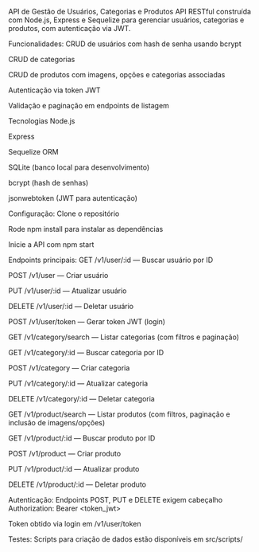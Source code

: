 API de Gestão de Usuários, Categorias e Produtos
API RESTful construída com Node.js, Express e Sequelize para gerenciar usuários, categorias e produtos, com autenticação via JWT.

Funcionalidades:
CRUD de usuários com hash de senha usando bcrypt

CRUD de categorias

CRUD de produtos com imagens, opções e categorias associadas

Autenticação via token JWT

Validação e paginação em endpoints de listagem

Tecnologias
Node.js

Express

Sequelize ORM

SQLite (banco local para desenvolvimento)

bcrypt (hash de senhas)

jsonwebtoken (JWT para autenticação)

Configuração:
Clone o repositório

Rode npm install para instalar as dependências


Inicie a API com npm start

Endpoints principais:
GET /v1/user/:id — Buscar usuário por ID

POST /v1/user — Criar usuário

PUT /v1/user/:id — Atualizar usuário

DELETE /v1/user/:id — Deletar usuário

POST /v1/user/token — Gerar token JWT (login)

GET /v1/category/search — Listar categorias (com filtros e paginação)

GET /v1/category/:id — Buscar categoria por ID

POST /v1/category — Criar categoria

PUT /v1/category/:id — Atualizar categoria

DELETE /v1/category/:id — Deletar categoria

GET /v1/product/search — Listar produtos (com filtros, paginação e inclusão de imagens/opções)

GET /v1/product/:id — Buscar produto por ID

POST /v1/product — Criar produto

PUT /v1/product/:id — Atualizar produto

DELETE /v1/product/:id — Deletar produto

Autenticação:
Endpoints POST, PUT e DELETE exigem cabeçalho Authorization: Bearer <token_jwt>

Token obtido via login em /v1/user/token

Testes:
Scripts para criação de dados estão disponíveis em src/scripts/
